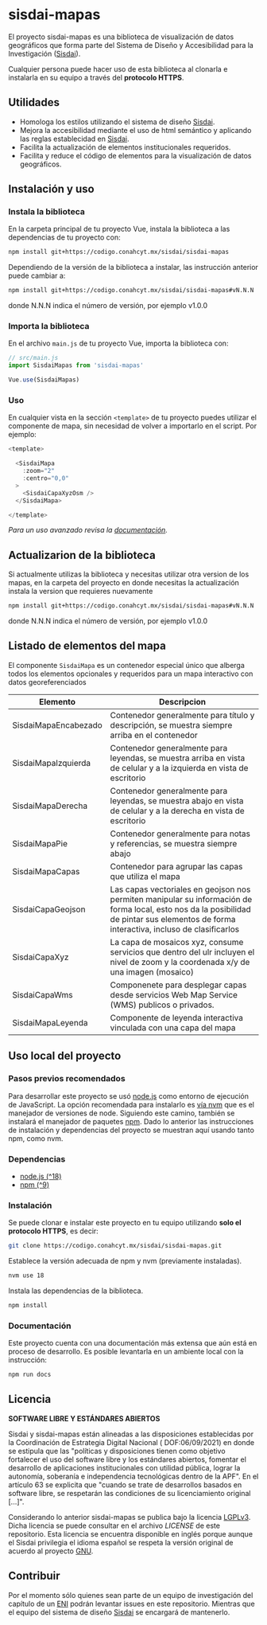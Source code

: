 # sisdai-mapas

El proyecto sisdai-mapas es una biblioteca de visualización de datos geográficos que forma parte del 
Sistema de Diseño y Accesibilidad para la Investigación ([Sisdai](https://sisdai.conahcyt.mx)).

Cualquier persona puede hacer uso de esta biblioteca al clonarla e instalarla
en su equipo a través del **protocolo HTTPS**.

## Utilidades

- Homologa los estilos utilizando el sistema de diseño [Sisdai](https://sisdai.conahcyt.mx).
- Mejora la accesibilidad mediante el uso de html semántico y aplicando las reglas establecidad en [Sisdai](https://sisdai.conahcyt.mx).
- Facilita la actualización de elementos institucionales requeridos.
- Facilita y reduce el código de elementos para la visualización de datos geográficos.

## Instalación y uso

### Instala la biblioteca

En la carpeta principal de tu proyecto Vue, instala la biblioteca a las dependencias de tu proyecto con:

``` bash
npm install git+https://codigo.conahcyt.mx/sisdai/sisdai-mapas
```

Dependiendo de la versión de la biblioteca a instalar, las instrucción anterior puede cambiar a:
``` bash
npm install git+https://codigo.conahcyt.mx/sisdai/sisdai-mapas#vN.N.N
```
donde N.N.N indica el número de versión, por ejemplo v1.0.0

### Importa la biblioteca

En el archivo `main.js` de tu proyecto Vue, importa la biblioteca con:

```javascript
// src/main.js
import SisdaiMapas from 'sisdai-mapas'

Vue.use(SisdaiMapas)
```

### Uso

En cualquier vista en la sección `<template>` de tu proyecto puedes utilizar el componente de mapa, 
sin necesidad de volver a importarlo en el script. Por ejemplo:

```js
<template>

  <SisdaiMapa
    :zoom="2"
    :centro="0,0"
  >
    <SisdaiCapaXyzOsm />
  </SisdaiMapa>

</template>
```

_Para un uso avanzado revisa la [documentación](#documentación)._

## Actualizarion de la biblioteca

Si actualmente utilizas la biblioteca y necesitas utilizar otra version de los mapas, 
en la carpeta del proyecto en donde necesitas la actualización instala la version que requieres nuevamente

```bash
npm install git+https://codigo.conahcyt.mx/sisdai/sisdai-mapas#vN.N.N
```

donde N.N.N indica el número de versión, por ejemplo v1.0.0

## Listado de elementos del mapa

El componente `SisdaiMapa` es un contenedor especial único que alberga todos los elementos opcionales y requeridos para un mapa interactivo con datos georeferenciados

| Elemento | Descripcion |
| ---------- | ----------- |
| SisdaiMapaEncabezado | Contenedor generalmente para título y descripción, se muestra siempre arriba en el contenedor |
| SisdaiMapaIzquierda | Contenedor generalmente para leyendas, se muestra arriba en vista de celular y a la izquierda en vista de escritorio |
| SisdaiMapaDerecha | Contenedor generalmente para leyendas, se muestra abajo en vista de celular y a la derecha en vista de escritorio |
| SisdaiMapaPie | Contenedor generalmente para notas y referencias, se muestra siempre abajo |
| SisdaiMapaCapas | Contenedor para agrupar las capas que utiliza el mapa |
| SisdaiCapaGeojson | Las capas vectoriales en geojson nos permiten manipular su información de forma local, esto nos da la posibilidad de pintar sus elementos de forma interactiva, incluso de clasificarlos |
| SisdaiCapaXyz | La capa de mosaicos xyz, consume servicios que dentro del ulr incluyen el nivel de zoom y la coordenada x/y de una imagen (mosaico) |
| SisdaiCapaWms | Componenete para desplegar capas desde servicios Web Map Service (WMS) publicos o privados. |
| SisdaiMapaLeyenda | Componente de leyenda interactiva vinculada con una capa del mapa |

## Uso local del proyecto

### Pasos previos recomendados

Para desarrollar este proyecto se usó [node.js](https://nodejs.org/en) como
entorno de ejecución de JavaScript. La opción recomendada para instalarlo es
[vía nvm](https://github.com/nvm-sh/nvm) que es el manejador de versiones de
node. Siguiendo este camino, también se instalará el manejador de paquetes
[npm](https://www.npmjs.com/). Dado lo anterior las instrucciones de instalación
y dependencias del proyecto se muestran aquí usando tanto npm, como nvm.

### Dependencias

- [node.js (^18)](https://nodejs.org/en/download/)
- [npm (^9)](https://www.npmjs.com/get-npm)

### Instalación

Se puede clonar e instalar este proyecto en tu equipo
utilizando **solo el protocolo HTTPS**, es decir:

```bash
git clone https://codigo.conahcyt.mx/sisdai/sisdai-mapas.git
```

Establece la versión adecuada de npm y nvm (previamente instaladas).

```bash
nvm use 18
```

Instala las dependencias de la biblioteca.

```bash
npm install
```

### Documentación

Este proyecto cuenta con una documentación más extensa que aún está
en proceso de desarrollo. Es posible levantarla en un ambiente local con la
instrucción:


```bash
npm run docs
```


## Licencia

**SOFTWARE LIBRE Y ESTÁNDARES ABIERTOS**

Sisdai y sisdai-mapas están alineadas a las disposiciones establecidas por
la Coordinación de Estrategia Digital Nacional (
DOF:06/09/2021) en donde se estipula que las "políticas y disposiciones tienen
como objetivo fortalecer el uso del software
libre y los estándares abiertos, fomentar el desarrollo de aplicaciones
institucionales con utilidad pública, lograr la
autonomía, soberanía e independencia tecnológicas dentro de la APF". En el
artículo 63 se explicita que "cuando se trate
de desarrollos basados en software libre, se respetarán las condiciones de su
licenciamiento original [...]".

Considerando lo anterior sisdai-mapas se publica bajo la licencia
[LGPLv3](https://www.gnu.org/licenses/lgpl-3.0.html). Dicha licencia se puede
consultar en el archivo _LICENSE_ de este repositorio.
Esta licencia se encuentra disponible en inglés porque aunque el Sisdai privilegia
el idioma español se respeta la versión original de acuerdo al proyecto
[GNU](https://www.gnu.org/licenses/licenses.html).

## Contribuir

Por el momento sólo quienes sean
parte de un equipo de investigación del capítulo de un [ENI](https://eni.conahcyt.mx)
podrán levantar issues en este repositorio. 
Mientras que el equipo del sistema de diseño [Sisdai](https://sisdai.conahcyt.mx/acerca-de) 
se encargará de mantenerlo.
